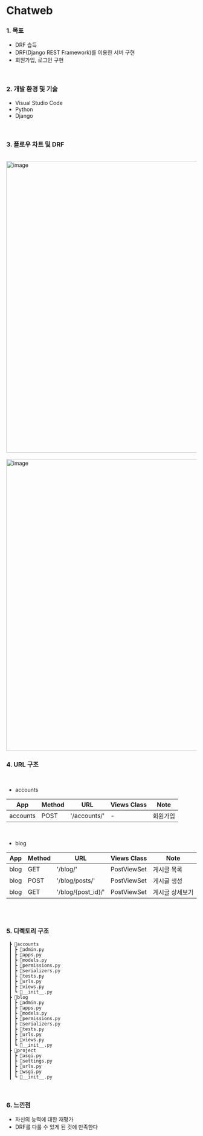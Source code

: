 # Chatweb
    
### 1. 목표
   * DRF 습득
   * DRF(Django REST Framework)를 이용한 서버 구현
   * 회원가입, 로그인 구현

<br>

### 2. 개발 환경 및 기술
   * Visual Studio Code
   * Python
   * Django


<br>

### 3. 플로우 차트 및 DRF


<br>

<img width="769" alt="image" src="https://github.com/bardnia/Chatweb/assets/69304793/2da5dc4d-4f62-4763-bce2-258458fec453">


<br>
<br>

<img width="769" alt="image" src="https://github.com/bardnia/Chatweb/assets/69304793/56b8cde0-de71-467f-afc0-359799c19506">


### 4. URL 구조

<br>

- accounts

| App       | Method        | URL                               | Views Class        | Note           |
|-----------|---------------|-----------------------------------|------------------- |----------------|
| accounts  | POST   | '/accounts/'                         |   -                 |회원가입  |

<br>

- blog

| App       | Method        | URL                               | Views Class        | Note           |
|-----------|---------------|-----------------------------------|------------------- |----------------|
| blog  | GET   | '/blog/'                         |   PostViewSet                 |게시글 목록 |
| blog  | POST   | '/blog/posts/'                       |   PostViewSet                 |게시글 생성  |
| blog  | GET   | '/blog/{post_id}/'                |    PostViewSet       |게시글 상세보기 |



<br>
<br>

### 5. 디렉토리 구조
```
 ┣ 📂accounts
 ┃ ┣ 📜admin.py
 ┃ ┣ 📜apps.py
 ┃ ┣ 📜models.py
 ┃ ┣ 📜permissions.py
 ┃ ┣ 📜serializers.py
 ┃ ┣ 📜tests.py
 ┃ ┣ 📜urls.py
 ┃ ┣ 📜views.py
 ┃ ┗ 📜__init__.py
 ┣ 📂blog
 ┃ ┣ 📜admin.py
 ┃ ┣ 📜apps.py
 ┃ ┣ 📜models.py
 ┃ ┣ 📜permissions.py
 ┃ ┣ 📜serializers.py
 ┃ ┣ 📜tests.py
 ┃ ┣ 📜urls.py
 ┃ ┣ 📜views.py
 ┃ ┗ 📜__init__.py
 ┣ 📂project
 ┃ ┣ 📜asgi.py
 ┃ ┣ 📜settings.py
 ┃ ┣ 📜urls.py
 ┃ ┣ 📜wsgi.py
 ┃ ┗ 📜__init__.py
```



<br>


### 6. 느낀점

- 자신의 능력에 대한 재평가
- DRF를 다룰 수 있게 된 것에 만족한다

